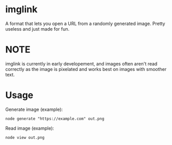# imglink
A format that lets you open a URL from a randomly generated image. Pretty useless and just made for fun.

# NOTE
imglink is currently in early developement, and images often aren't read correctly as the image is pixelated and works best on images with smoother text.

# Usage
Generate image (example):
```
node generate "https://example.com" out.png
```
Read image (example):
```
node view out.png
```
